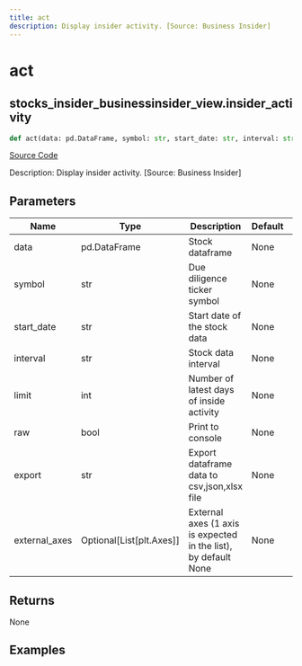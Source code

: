 ```yaml
---
title: act
description: Display insider activity. [Source: Business Insider]
---
```

# act

## stocks_insider_businessinsider_view.insider_activity

```python
def act(data: pd.DataFrame, symbol: str, start_date: str, interval: str, limit: int, raw: bool, export: str, external_axes: Union[List[matplotlib.axes._axes.Axes], NoneType]) -> None:
```
[Source Code](https://github.com/OpenBB-finance/OpenBBTerminal/tree/main/openbb_terminal/stocks/insider/businessinsider_view.py#L31)

Description: Display insider activity. [Source: Business Insider]

## Parameters

| Name | Type | Description | Default | Optional |
| ---- | ---- | ----------- | ------- | -------- |
| data | pd.DataFrame | Stock dataframe | None | False |
| symbol | str | Due diligence ticker symbol | None | False |
| start_date | str | Start date of the stock data | None | False |
| interval | str | Stock data interval | None | False |
| limit | int | Number of latest days of inside activity | None | False |
| raw | bool | Print to console | None | False |
| export | str | Export dataframe data to csv,json,xlsx file | None | False |
| external_axes | Optional[List[plt.Axes]] | External axes (1 axis is expected in the list), by default None | None | True |

## Returns

None

## Examples

